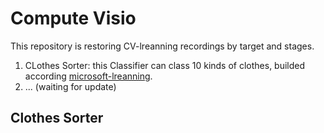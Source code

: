 # Compute Visio

This repository is restoring CV-lreanning recordings by target and stages.

1. CLothes Sorter: this Classifier can class 10 kinds of clothes, builded according [microsoft-lreanning](https://learn.microsoft.com/zh-cn/training/modules/intro-machine-learning-pytorch/3-data).
2. ... (waiting for update)

## Clothes Sorter

